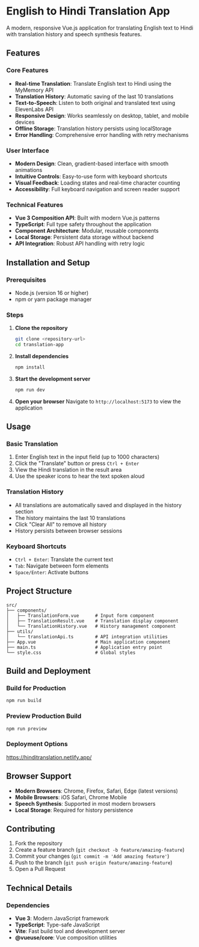 # English to Hindi Translation App

A modern, responsive Vue.js application for translating English text to Hindi with translation history and speech synthesis features.

## Features

### Core Features
- **Real-time Translation**: Translate English text to Hindi using the MyMemory API
- **Translation History**: Automatic saving of the last 10 translations
- **Text-to-Speech**: Listen to both original and translated text using ElevenLabs API
- **Responsive Design**: Works seamlessly on desktop, tablet, and mobile devices
- **Offline Storage**: Translation history persists using localStorage
- **Error Handling**: Comprehensive error handling with retry mechanisms

### User Interface
- **Modern Design**: Clean, gradient-based interface with smooth animations
- **Intuitive Controls**: Easy-to-use form with keyboard shortcuts
- **Visual Feedback**: Loading states and real-time character counting
- **Accessibility**: Full keyboard navigation and screen reader support

### Technical Features
- **Vue 3 Composition API**: Built with modern Vue.js patterns
- **TypeScript**: Full type safety throughout the application
- **Component Architecture**: Modular, reusable components
- **Local Storage**: Persistent data storage without backend
- **API Integration**: Robust API handling with retry logic

## Installation and Setup

### Prerequisites
- Node.js (version 16 or higher)
- npm or yarn package manager

### Steps
1. **Clone the repository**
   ```bash
   git clone <repository-url>
   cd translation-app
   ```

2. **Install dependencies**
   ```bash
   npm install
   ```

3. **Start the development server**
   ```bash
   npm run dev
   ```

4. **Open your browser**
   Navigate to `http://localhost:5173` to view the application

## Usage

### Basic Translation
1. Enter English text in the input field (up to 1000 characters)
2. Click the "Translate" button or press `Ctrl + Enter`
3. View the Hindi translation in the result area
4. Use the speaker icons to hear the text spoken aloud

### Translation History
- All translations are automatically saved and displayed in the history section
- The history maintains the last 10 translations
- Click "Clear All" to remove all history
- History persists between browser sessions

### Keyboard Shortcuts
- `Ctrl + Enter`: Translate the current text
- `Tab`: Navigate between form elements
- `Space/Enter`: Activate buttons



## Project Structure

```
src/
├── components/
│   ├── TranslationForm.vue      # Input form component
│   ├── TranslationResult.vue    # Translation display component
│   └── TranslationHistory.vue   # History management component
├── utils/
│   └── translationApi.ts        # API integration utilities
├── App.vue                      # Main application component
├── main.ts                      # Application entry point
└── style.css                    # Global styles
```

## Build and Deployment

### Build for Production
```bash
npm run build
```

### Preview Production Build
```bash
npm run preview
```

### Deployment Options

  https://hinditranslation.netlify.app/

## Browser Support

- **Modern Browsers**: Chrome, Firefox, Safari, Edge (latest versions)
- **Mobile Browsers**: iOS Safari, Chrome Mobile
- **Speech Synthesis**: Supported in most modern browsers
- **Local Storage**: Required for history persistence

## Contributing

1. Fork the repository
2. Create a feature branch (`git checkout -b feature/amazing-feature`)
3. Commit your changes (`git commit -m 'Add amazing feature'`)
4. Push to the branch (`git push origin feature/amazing-feature`)
5. Open a Pull Request

## Technical Details

### Dependencies
- **Vue 3**: Modern JavaScript framework
- **TypeScript**: Type-safe JavaScript
- **Vite**: Fast build tool and development server
- **@vueuse/core**: Vue composition utilities

